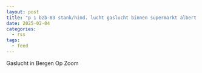 ```yaml
---
layout: post
title: "p 1 bzb-03 stank/hind. lucht gaslucht binnen supermarkt albert heijn/ing bergen op zoom markiez bergen op zoom 201531"
date: 2025-02-04
categories: 
  - rss
tags: 
  - feed
---
```


Gaslucht in Bergen Op Zoom
